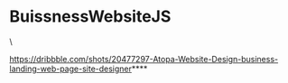 # BuissnessWebsiteJS
\

https://dribbble.com/shots/20477297-Atopa-Website-Design-business-landing-web-page-site-designer****
